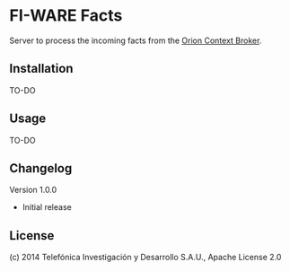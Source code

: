 # FI-WARE Facts

Server to process the incoming facts from the [Orion Context Broker][orion_ref].

## Installation

TO-DO

## Usage

TO-DO

## Changelog

Version 1.0.0

* Initial release

## License

(c) 2014 Telefónica Investigación y Desarrollo S.A.U., Apache License 2.0

[orion_ref]:
http://catalogue.fi-ware.org/enablers/publishsubscribe-context-broker-orion-context-broker
"Orion Context Broker"